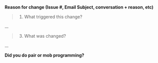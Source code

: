 **Reason for change (Issue #, Email Subject, conversation + reason, etc)**

> 1. What triggered this change?

...

> 3. What was changed?

...

**Did you do pair or mob programming?**

<!-- E.g. I worked with @{{ NAME }}, @{{ NAME }} and @{{ NAME }} -->

<!-- 
Check out the relevant rules
- https://www.ssw.com.au/rules/rules-to-better-pull-requests
- https://www.ssw.com.au/rules/write-a-good-pull-request
- https://www.ssw.com.au/rules/over-the-shoulder-prs 
- https://www.ssw.com.au/rules/do-you-use-co-creation-patterns
-->
